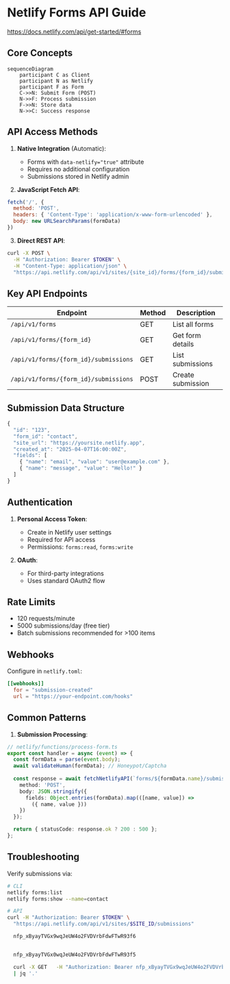 # Netlify Forms API Guide

https://docs.netlify.com/api/get-started/#forms


## Core Concepts
```mermaid
sequenceDiagram
    participant C as Client
    participant N as Netlify
    participant F as Form
    C->>N: Submit Form (POST)
    N->>F: Process submission
    F->>N: Store data
    N->>C: Success response
```

## API Access Methods

1. **Native Integration** (Automatic):
   - Forms with `data-netlify="true"` attribute
   - Requires no additional configuration
   - Submissions stored in Netlify admin

2. **JavaScript Fetch API**:
```javascript
fetch('/', {
  method: 'POST',
  headers: { 'Content-Type': 'application/x-www-form-urlencoded' },
  body: new URLSearchParams(formData)
})
```

3. **Direct REST API**:
```bash
curl -X POST \
  -H "Authorization: Bearer $TOKEN" \
  -H "Content-Type: application/json" \
  "https://api.netlify.com/api/v1/sites/{site_id}/forms/{form_id}/submissions"
```

## Key API Endpoints

| Endpoint | Method | Description |
|----------|--------|-------------|
| `/api/v1/forms` | GET | List all forms |
| `/api/v1/forms/{form_id}` | GET | Get form details |
| `/api/v1/forms/{form_id}/submissions` | GET | List submissions |
| `/api/v1/forms/{form_id}/submissions` | POST | Create submission |

## Submission Data Structure

```javascript
{
  "id": "123",
  "form_id": "contact",
  "site_url": "https://yoursite.netlify.app",
  "created_at": "2025-04-07T16:00:00Z",
  "fields": [
    { "name": "email", "value": "user@example.com" },
    { "name": "message", "value": "Hello!" }
  ]
}
```

## Authentication
1. **Personal Access Token**:
   - Create in Netlify user settings
   - Required for API access
   - Permissions: `forms:read`, `forms:write`

2. **OAuth**:
   - For third-party integrations
   - Uses standard OAuth2 flow

## Rate Limits
- 120 requests/minute
- 5000 submissions/day (free tier)
- Batch submissions recommended for >100 items

## Webhooks
Configure in `netlify.toml`:
```toml
[[webhooks]]
  for = "submission-created"
  url = "https://your-endpoint.com/hooks"
```

## Common Patterns

1. **Submission Processing**:
```typescript
// netlify/functions/process-form.ts
export const handler = async (event) => {
  const formData = parse(event.body);
  await validateHuman(formData); // Honeypot/Captcha
  
  const response = await fetchNetlifyAPI(`forms/${formData.name}/submissions`, {
    method: 'POST',
    body: JSON.stringify({
      fields: Object.entries(formData).map(([name, value]) => 
        ({ name, value }))
    })
  });

  return { statusCode: response.ok ? 200 : 500 };
};
```

## Troubleshooting

Verify submissions via:
```bash
# CLI
netlify forms:list
netlify forms:show --name=contact

# API
curl -H "Authorization: Bearer $TOKEN" \
  "https://api.netlify.com/api/v1/sites/$SITE_ID/submissions"

  nfp_xByayTVGx9wqJeUW4o2FVDVrbFdwFTwR93f6


  nfp_xByayTVGx0wqJeUW4o2FVDVrbFdwFTwR93f5

  curl -X GET   -H "Authorization: Bearer nfp_xByayTVGx9wqJeUW4o2FVDVrbFdwFTwR93f6"   -H "Accept: application/json"   "https://api.netlify.com/api/v1/sites/b103db3a-b672-4475-9710-9a81e982c79d/forms" 
  | jq '.'